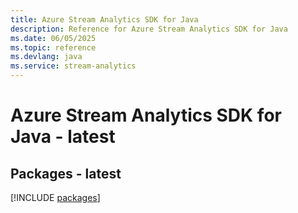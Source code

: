 ```yaml
---
title: Azure Stream Analytics SDK for Java
description: Reference for Azure Stream Analytics SDK for Java
ms.date: 06/05/2025
ms.topic: reference
ms.devlang: java
ms.service: stream-analytics
---
```

# Azure Stream Analytics SDK for Java - latest
## Packages - latest
[!INCLUDE [packages](stream-analytics-index.md)]